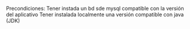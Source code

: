 Precondiciones: 
Tener instada un bd sde mysql compatible con la versión del aplicativo 
Tener instalada localmente una versión compatible con java (JDK)
